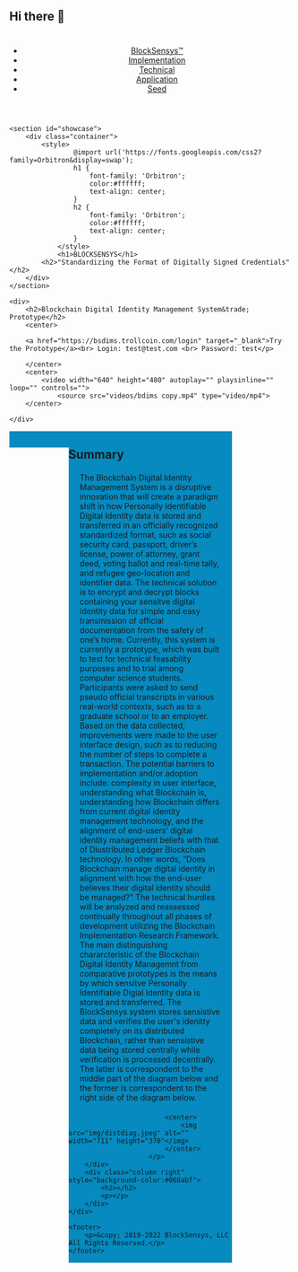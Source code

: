 ## Hi there 👋
<!DOCTYPE html>
<html lang="en">
	<head>
  	  <meta charset="utf-8">
  		<meta http-equiv="x-ua-compatible" content="ie=edge">
  		<meta name="viewport" content="width=device-width">
		<title>BlockSensys</title>
		<link rel="stylesheet" href="./css/style.css"
	</head>
<body>
	<header>
		<div class="container">
		<div id="branding">
				<h1><span class="highlight"></span></h1>
			</div>
		<nav>
			<ul>
				<li class="current"><a href="index.html">BlockSensys&trade;</a></li>
				<li><a href="bdims.html">Implementation</a></li>
				<li><a href="timestampt.html">Technical</a></li>
				<li><a href="basis.html">Application</a></li>
				<li><a href="votenode.html">Seed</a></li>
			</ul>
		</nav>
		</div>
  	</header>

	<section id="showcase">
		<div class="container">
			<style>
					@import url('https://fonts.googleapis.com/css2?family=Orbitron&display=swap');
					h1 {
						font-family: 'Orbitron';
						color:#ffffff;
						text-align: center;
					}
					h2 {
						font-family: 'Orbitron';
						color:#ffffff;
						text-align: center;
					}
				</style>
				<h1>BLOCKSENSYS</h1>
			<h2>"Standardizing the Format of Digitally Signed Credentials"</h2>
		</div>
	</section>

<section id="newsletter">

	<div>
		<h2>Blockchain Digital Identity Management System&trade; Prototype</h2>
		<center>

		<a href="https://bsdims.trollcoin.com/login" target="_blank">Try the Prototype</a><br> Login: test@test.com <br> Password: test</p>

		</center>
		<center>
			<video width="640" height="480" autoplay="" playsinline="" loop="" controls="">
				<source src="videos/bdims copy.mp4" type="video/mp4">
		</center>

	</div>
</section>

<head>
    <style>
    {
        box-sizing: border-box;
    }
    /* Set additional styling options for the columns */
    .column {
    float: left;
    }
    .left {
    width: 21%;
    }
    .middle {
    width: 58%;
    }
    .right {
    width: 21%;
    }
    .row:after {
    content: "";
    display: table;
    clear: both;
    }
		p {
  margin: 20px 20px 20px 20px;
}
    </style>
 </head>

 <body>
    <div class="row">
        <div class="column left" style="background-color:#068abf">
            <h2></h2>
            <p>
						</p>
        </div>
        <div class="column middle" style="background-color:#068abf">
            <h2>Summary</h2>
            <p>The Blockchain Digital Identity Management System is a
							disruptive innovation that will create a paradigm shift
							in how Personally Identifiable Digital Identity data is stored
							and transferred in an officially recognized standardized format,
							such as social security card, passport, driver’s license,
	            power of attorney, grant deed, voting ballot and real-time tally, and refugee geo-location and identifier data.
							The technical solution is to encrypt and decrypt
							blocks containing your sensitve digital identity data for simple and easy transmission of
							official documentation from the safety of one’s home. Currently,
							this system is currently a prototype, which was built to test for technical feasability purposes and
							to trial among computer science students. Participants were asked to send pseudo
							official transcripts in various real-world contexts, such as to a
							graduate school or to an employer. Based on the data collected,
							improvements were made to the user interface design, such as to
							reducing the number of steps to complete a transaction. The potential barriers to
							implementation and/or adoption include: complexity in user interface,
							understanding what Blockchain is, understanding how Blockchain differs
							from current digital identity management technology, and the alignment
							of end-users’ digital identity management beliefs with that of Diustributed Ledger Blockchain
							technology. In other words, “Does Blockchain manage digital identity in alignment with how the end-user believes their digital identity should be
							managed?” The technical hurdles will be analyzed and reassessed continually
							throughout all phases of development utilizing the Blockchain Implementation Research Framework. The main distinguishing chararcteristic of the Blockchain Digital
							Identity Managemnt from comparative prototypes is the means by which sensitve Personally Identifiable
							Digial Identity data is stored and transferred. The BlockSensys system stores sensistive data and verifies
							the user's idenitty completely on its distributed Blockchain, rather than sensistive data being stored
							centrally while verification is processed decentrally. The latter is correspondent to the middle part of the diagram below
							and the former is correspondent to the right side of the diagram below.

							<center>
								<img src="img/distdiag.jpeg" alt="" width="711" height="370"</img>
							</center>
						</p>
        </div>
        <div class="column right" style="background-color:#068abf">
            <h2></h2>
            <p></p>
        </div>
    </div>
 </body>

	<footer>
		<p>&copy; 2019-2022 BlockSensys, LLC All Rights Reserved.</p>
	</footer>

</body>
</html>



